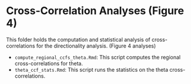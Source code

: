 # Cross-Correlation Analyses (Figure 4)

This folder holds the computation and statistical analysis of cross-correlations for the directionality analysis. (Figure 4 analyses)

- `compute_regional_ccfs_theta.Rmd`: This script computes the regional cross-correlations for theta.
- `theta_ccf_stats.Rmd`: This script runs the statistics on the theta cross-correlations.